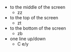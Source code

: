 - to the middle of the screen
	- zz
- to the top of the screen
	- zt
- to the bottom of the screen
	- zb
- one line up/down
	- C e/y

 

